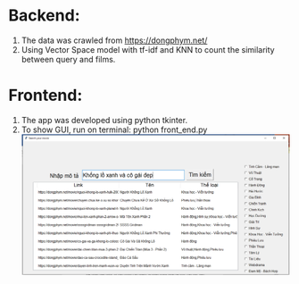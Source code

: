 # Backend:
1. The data was crawled from https://dongphym.net/ 
2. Using Vector Space model with tf-idf and KNN to count the similarity between query and films. 

# Frontend:
1. The app was developed using python tkinter.
2. To show GUI, run on terminal: python front_end.py ![alt text](https://github.com/HKisCoding/MovieRetrievalApp/blob/main/projectRetrieval/demo.PNG?raw=true)
